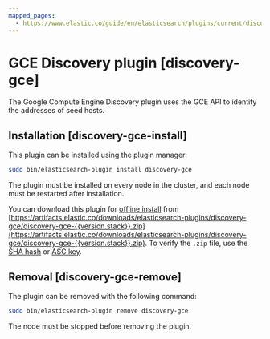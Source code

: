 ```yaml
---
mapped_pages:
  - https://www.elastic.co/guide/en/elasticsearch/plugins/current/discovery-gce.html
---
```


# GCE Discovery plugin [discovery-gce]

The Google Compute Engine Discovery plugin uses the GCE API to identify the addresses of seed hosts.


## Installation [discovery-gce-install]

This plugin can be installed using the plugin manager:

```sh
sudo bin/elasticsearch-plugin install discovery-gce
```

The plugin must be installed on every node in the cluster, and each node must be restarted after installation.

You can download this plugin for [offline install](/reference/elasticsearch-plugins/plugin-management-custom-url.md) from [https://artifacts.elastic.co/downloads/elasticsearch-plugins/discovery-gce/discovery-gce-{{version.stack}}.zip](https://artifacts.elastic.co/downloads/elasticsearch-plugins/discovery-gce/discovery-gce-{{version.stack}}.zip). To verify the `.zip` file, use the [SHA hash](https://artifacts.elastic.co/downloads/elasticsearch-plugins/discovery-gce/discovery-gce-{{version.stack}}.zip.sha512) or [ASC key](https://artifacts.elastic.co/downloads/elasticsearch-plugins/discovery-gce/discovery-gce-{{version.stack}}.zip.asc).


## Removal [discovery-gce-remove]

The plugin can be removed with the following command:

```sh
sudo bin/elasticsearch-plugin remove discovery-gce
```

The node must be stopped before removing the plugin.










